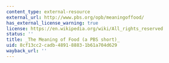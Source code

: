 ```yaml
---
content_type: external-resource
external_url: http://www.pbs.org/opb/meaningoffood/
has_external_license_warning: true
license: https://en.wikipedia.org/wiki/All_rights_reserved
status: ''
title: _The Meaning of Food (a PBS short)_
uid: 8cf13cc2-cadb-4891-8883-1b61a704d629
wayback_url: ''
---
```


